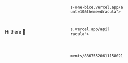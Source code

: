 <style>

    .content {
        display: grid;
        grid-template-columns: 2fr 1fr;
        grid-template-rows: 1fr 1fr;
        gap: 0.5rem;
    }

    .content > * {
        display: flex;
        justify-content: center;
        align-items: center;
    }

    img {
        max-height: 15rem;
    }
</style>

<div class="content">
    <div>
        <p>Hi there 👋</p>
    </div>

    <picture>
        <img src="https://github-readme-stats-one-bice.vercel.app/api/top-langs/?username=shonyko&layout=compact&langs_count=10&theme=dracula">
    </picture>

    <picture>
        <img src="https://github-readme-stats.vercel.app/api?username=shonyko&show_icons=true&theme=dracula">
    </picture>

    <picture>
        <img src="https://media.discordapp.net/attachments/886755206111580210/979826494819934208/pngwing.com_1.png">
    </picture>
</div>

<!--
**shonyko/shonyko** is a ✨ _special_ ✨ repository because its `README.md` (this file) appears on your GitHub profile.

Here are some ideas to get you started:

- 🔭 I’m currently working on ...
- 🌱 I’m currently learning ...
- 👯 I’m looking to collaborate on ...
- 🤔 I’m looking for help with ...
- 💬 Ask me about ...
- 📫 How to reach me: ...
- 😄 Pronouns: ...
- ⚡ Fun fact: ...
-->
